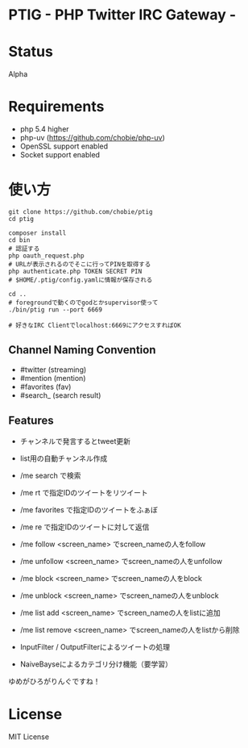 # PTIG - PHP Twitter IRC Gateway -

# Status

Alpha

# Requirements

* php 5.4 higher
* php-uv (https://github.com/chobie/php-uv)
* OpenSSL support enabled
* Socket support enabled

# 使い方

````
git clone https://github.com/chobie/ptig
cd ptig

composer install
cd bin
# 認証する
php oauth_request.php
# URLが表示されるのでそこに行ってPINを取得する
php authenticate.php TOKEN SECRET PIN
# $HOME/.ptig/config.yamlに情報が保存される

cd ..
# foregroundで動くのでgodとかsupervisor使って
./bin/ptig run --port 6669

# 好きなIRC Clientでlocalhost:6669にアクセスすればOK

````

## Channel Naming Convention

* #twitter (streaming)
* #mention (mention)
* #favorites (fav)
* #search_<QUERY> (search result)

## Features

* チャンネルで発言するとtweet更新
* list用の自動チャンネル作成
* /me search <query> で検索
* /me rt <id> で指定IDのツイートをリツイート
* /me favorites <id> で指定IDのツイートをふぁぼ
* /me re <id> で指定IDのツイートに対して返信
* /me follow <screen_name> でscreen_nameの人をfollow
* /me unfollow <screen_name> でscreen_nameの人をunfollow
* /me block <screen_name> でscreen_nameの人をblock
* /me unblock <screen_name> でscreen_nameの人をunblock
* /me list add <screen_name> <list>でscreen_nameの人をlistに追加
* /me list remove <screen_name> <list>でscreen_nameの人をlistから削除

* InputFilter / OutputFilterによるツイートの処理
* NaiveBayseによるカテゴリ分け機能（要学習）

ゆめがひろがりんぐですね！

# License

MIT License